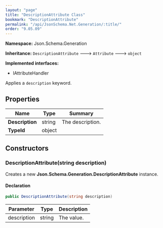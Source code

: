 ```yaml
---
layout: "page"
title: "DescriptionAttribute Class"
bookmark: "DescriptionAttribute"
permalink: "/api/JsonSchema.Net.Generation/:title/"
order: "9.05.09"
---
```

**Namespace:** Json.Schema.Generation

**Inheritance:**
`DescriptionAttribute`
 🡒 
`Attribute`
 🡒 
`object`

**Implemented interfaces:**

- IAttributeHandler

Applies a `description` keyword.

## Properties

| Name | Type | Summary |
|---|---|---|
| **Description** | string | The description. |
| **TypeId** | object |  |

## Constructors

### DescriptionAttribute(string description)

Creates a new **Json.Schema.Generation.DescriptionAttribute** instance.

#### Declaration

```c#
public DescriptionAttribute(string description)
```

| Parameter | Type | Description |
|---|---|---|
| description | string | The value. |


